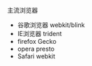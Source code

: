 主流浏览器

- 谷歌浏览器  webkit/blink
- IE浏览器      trident
- firefox           Gecko
- opera            presto
- Safari             webkit

